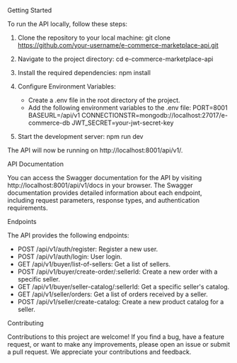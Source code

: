 
Getting Started

To run the API locally, follow these steps:

1. Clone the repository to your local machine:
   git clone https://github.com/your-username/e-commerce-marketplace-api.git

2. Navigate to the project directory:
   cd e-commerce-marketplace-api

3. Install the required dependencies:
   npm install

4. Configure Environment Variables:
   - Create a .env file in the root directory of the project.
   - Add the following environment variables to the .env file:
     PORT=8001
     BASEURL=/api/v1
     CONNECTIONSTR=mongodb://localhost:27017/e-commerce-db
     JWT_SECRET=your-jwt-secret-key

5. Start the development server:
   npm run dev

The API will now be running on http://localhost:8001/api/v1/.

API Documentation

You can access the Swagger documentation for the API by visiting http://localhost:8001/api/v1/docs in your browser. The Swagger documentation provides detailed information about each endpoint, including request parameters, response types, and authentication requirements.

Endpoints

The API provides the following endpoints:

- POST /api/v1/auth/register: Register a new user.
- POST /api/v1/auth/login: User login.
- GET /api/v1/buyer/list-of-sellers: Get a list of sellers.
- POST /api/v1/buyer/create-order/:sellerId: Create a new order with a specific seller.
- GET /api/v1/buyer/seller-catalog/:sellerId: Get a specific seller's catalog.
- GET /api/v1/seller/orders: Get a list of orders received by a seller.
- POST /api/v1/seller/create-catalog: Create a new product catalog for a seller.

Contributing

Contributions to this project are welcome! If you find a bug, have a feature request, or want to make any improvements, please open an issue or submit a pull request. We appreciate your contributions and feedback.


